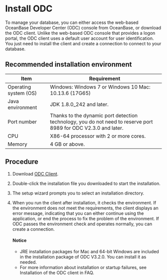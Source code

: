 Install ODC 
================================

To manage your database, you can either access the web-based OceanBase Developer Center (ODC) console from OceanBase, or download the ODC client. Unlike the web-based ODC console that provides a logon portal, the ODC client uses a default user account for user identification. You just need to install the client and create a connection to connect to your database.

Recommended installation environment 
---------------------------------------------



|         Item          |                                                   Requirement                                                   |
|-----------------------|-----------------------------------------------------------------------------------------------------------------|
| Operating system (OS) | Windows: Windows 7 or Windows 10 Mac: 10.13.6 (17G65)                                           |
| Java environment      | JDK 1.8.0_242 and later.                                                                                        |
| Port number           | Thanks to the dynamic port detection technology, you do not need to reserve port 8989 for ODC V2.3.0 and later. |
| CPU                   | X86-64 processor with 2 or more cores.                                                                          |
| Memory                | 4 GB or above.                                                                                                  |



Procedure 
------------------

1. Download [ODC Client](https://help.aliyun.com/document_detail/212816.html).

   

2. Double-click the installation file you downloaded to start the installation.

   

3. The setup wizard prompts you to select an installation directory.

   

4. When you run the client after installation, it checks the environment. If the environment does not meet the requirements, the client displays an error message, indicating that you can either continue using the application, or end the process to fix the problem of the environment. If ODC passes the environment check and operates normally, you can create a connection.

   <main id="notice" type='notice'>
     <h4>Notice</h4>
     <ul>
     <li>JRE installation packages for Mac and 64-bit Windows are included in the installation package of ODC V3.2.0. You can install it as needed.</li>
     <li>For more information about installation or startup failures, see Installation of the ODC client in FAQ.</li>
     </ul>
   </main>

